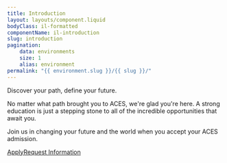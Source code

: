 ```yaml
---
title: Introduction
layout: layouts/component.liquid
bodyClass: il-formatted
componentName: il-introduction
slug: introduction
pagination:
    data: environments
    size: 1
    alias: environment
permalink: "{{ environment.slug }}/{{ slug }}/"
---
```

<div class="template-information" data-name="default">
<p slot="heading">Discover your path, define your future.</p>
<p>No matter what path brought you to ACES, we're glad you're here. A strong education is just a stepping stone to all of the incredible opportunities that await you.</p>
<p>Join us in changing your future and the world when you accept your ACES admission.</p>
<p><a href="#" class="il-button">Apply</a><a href="#" class="il-button">Request Information</a></p>
</div>

